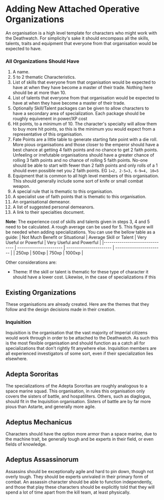 # Adding New Attached Operative Organizations

An organisation is a high level template for characters who might work with the Deathwatch. For simplicity's sake it should encompass all the skills, talents, traits and equipment that everyone from that organisation would be expected to have.

### All Organizations Should Have
1. A name.
2.  5 to 2 thematic Characteristics.
3. List of skills that everyone from that organisation would be expected to have at when they have become a master of their trade. Nothing here should be at more than 10.
4. List of talents that everyone from that organisation would be expected to have at when they have become a master of their trade. 
5. Optionally Skill/Talent packages can be given to allow characters to have a secondary area of specialization. Each package should be roughly equivenent in power/XP cost
7. Hit points, to a minimum of 10. The character's specialty will allow them to buy more hit points, so this is the minimum you would expect from a representative of this organisation.
8. Fate Points are a little table to generate starting fate point with a die roll. More pious organisations and those closer to the emperor should have a best chance at getting 4 faith points and no chance to get 2 faith points. Unfeeling or irrefutable organisations should have a greater chance of rolling 3 faith points and no chance of rolling 5 faith points. No-one should be able to start with fewer than 2 faith points and only rolls of a 1 should even possible net you 2 faith points. EG `1=2, 2-5=3, 6-9=4, 10=5`
9. Equipment that is common to all high level members of this organisation. This should generally include some sort of knife or small combat weapon.
10. A special rule that is thematic to this organisation.
11. A specialist use of faith points that is thematic to this organisation.
12. An organisational demeanor.
13. A list of suggested personal demeanors.
14. A link to their specialties document.

**Note**: The experience cost of skills and talents given in steps 3, 4 and 5 need to be calculated. A rough average can be used for 5. This figure will be needed when adding specializations. You can use the bellow table as a guide:
| Not Much Benefit or Situational | Average Skill or Talent | Very Useful or Powerful | Very Useful and Powerful |
|-------------------------------- | ----------------------- | ----------------------- | ------------------------ |
|               250xp             |            500xp        |           750xp         |         1000xp           |

Other considerations are:
* Theme: If the skill or talent is thematic for these type of character it should have a lower cost. Likewise, in the case of specializations if this

## Existing Organizations
These organisations are already created. Here are the themes that they follow and the design decisions made in their creation.

### Inquisition 
Inquisition is the organisation that the vast majority of Imperial citizens would work through in order to be attached to the Deathwatch. As such this is the most flexible organisation and should function as a catch all for specializations that don't rightly fit anywhere else. Inquisition members are all experienced investigators of some sort, even if their specialization lies elsewhere.

## Adepta Sororitas
The specializations of the Adepta Sororitas are roughly analogous to a space marine squad. This organisation, in rules this organisation only covers the sisters of battle, and hospatiliters. Others, such as diaglogus, should fit in the Inquisition organisation. Sisters of battle are by far more pious than Astarte, and generally more agile.

## Adeptus Mechanicus
Characters should have the option more armor than a space marine, due to the machine trait, be generally tough and be experts in their field, or even fields of knowledge.

## Adeptus Assassinorum
Assassins should be exceptionally agile and hard to pin down, though not overly tough. They should be experts unrivaled in their primary form of combat. An assassin character should be able to function independently, and those that play these characters should be explicitly told that they will spend a lot of time apart from the kill team, at least physically.
